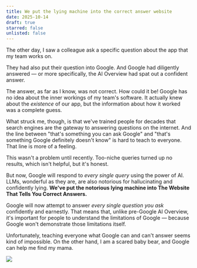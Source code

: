 ```yaml
---
title: We put the lying machine into the correct answer website
date: 2025-10-14
draft: true
starred: false
unlisted: false
---
```

The other day, I saw a colleague ask a specific question about the app that my team works on.

They had also put their question into Google. And Google had diligently answered — or more specifically, the AI Overview had spat out a confident answer.

The answer, as far as I know, was not correct. How could it be! Google has no idea about the inner workings of my team's software. It actually knew about the *existence* of our app, but the information about how it worked was a complete guess.

What struck me, though, is that we've trained people for decades that search engines are the gateway to answering questions on the internet. And the line between "that's something you can ask Google" and "that's something Google definitely doesn't know" is hard to teach to everyone. That line is more of a feeling.

This wasn't a problem until recently. Too-niche queries turned up no results, which isn't helpful, but it's honest.

But now, Google will respond to *every single query* using the power of AI. LLMs, wonderful as they are, are also notorious for hallucinating and confidently lying. **We've put the notorious lying machine into The Website That Tells You Correct Answers.**

Google will now attempt to answer *every single question you ask* confidently and earnestly. That means that, unlike pre-Google AI Overview, it's important for people to understand the limitations of Google — because Google won't demonstrate those limitations itself.

Unfortunately, teaching everyone what Google can and can't answer seems kind of impossible. On the other hand, I am a scared baby bear, and Google can help me find my mama.

![](/posts/lying-machine/2025-10-14%20at%2022.01.19@2x.png)

